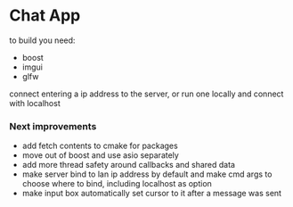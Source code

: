

<h1>Chat App</h1>

to build you need:

- boost 
- imgui 
- glfw

connect entering a ip address to the server, or run one locally and connect with localhost
  
<h3>Next improvements</h3>

- add fetch contents to cmake for packages
- move out of boost and use asio separately
- add more thread safety around callbacks and shared data
- make server bind to lan ip address by default and make cmd args to choose where to bind, including localhost as option
- make input box automatically set cursor to it after a message was sent
